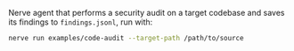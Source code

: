 Nerve agent that performs a security audit on a target codebase and saves its findings to `findings.jsonl`, run with:

```sh
nerve run examples/code-audit --target-path /path/to/source
```
